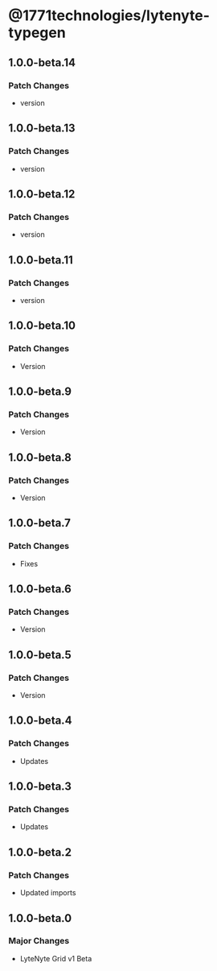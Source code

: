 # @1771technologies/lytenyte-typegen

## 1.0.0-beta.14

### Patch Changes

- version

## 1.0.0-beta.13

### Patch Changes

- version

## 1.0.0-beta.12

### Patch Changes

- version

## 1.0.0-beta.11

### Patch Changes

- version

## 1.0.0-beta.10

### Patch Changes

- Version

## 1.0.0-beta.9

### Patch Changes

- Version

## 1.0.0-beta.8

### Patch Changes

- Version

## 1.0.0-beta.7

### Patch Changes

- Fixes

## 1.0.0-beta.6

### Patch Changes

- Version

## 1.0.0-beta.5

### Patch Changes

- Version

## 1.0.0-beta.4

### Patch Changes

- Updates

## 1.0.0-beta.3

### Patch Changes

- Updates

## 1.0.0-beta.2

### Patch Changes

- Updated imports

## 1.0.0-beta.0

### Major Changes

- LyteNyte Grid v1 Beta
